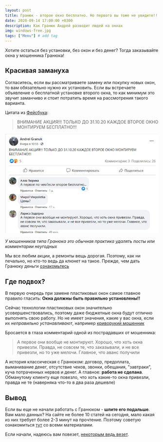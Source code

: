 ```yaml
---
layout: post
title: Гранюк - второе окно бесплатно. Но первого вы тоже не увидите!!!
date: 2020-09-14 17:00:00 +0300
description: Как Гранюк Андрей разводит людей на окнах
img: windows-free.jpg
tags: ["Menu"] # add tag
---
```


Хотите остаться без установки, без окон и без денег? Тогда заказывайте окна у мошенника Гранюка!

## Красивая замануха ##

Согласитесь, если вы рассматриваете замену или покупку новых окон, то вам обязательно нужно их установить. Если вы встречаете объявление о бесплатной установке второго окна, то как минимум это звучит заманчиво и стоит потратить время на рассмотрения такого варианта. 

Цитата из [Фейсбука](https://www.facebook.com/andrei.granuk/posts/150314596738515): 

> ВНИМАНИЕ АКЦИЯ!!! ТОЛЬКО ДО 31.10.20 КАЖДОЕ ВТОРОЕ ОКНО МОНТИРУЕМ БЕСПЛАТНО!!!

![Пост в Фейсбуке](/assets/img/windows-facebook.jpg)

*У мошенников типа Гранюка это обычная практика удалять посты или комментарии неугодных*

Мы все любим акции, а ремонты вещь дорогая. Поэтому, как ни печально, но кто-то ведь да клюнет на такое. Прежде, чем дать Гранюку деньги [ознакомьтесь](/facebook-landing/)

## Где подвох? ##

В первую очередь при замене пластиковых окон самое главное правило гласить: **Окна должны быть правильно установлены!!** 

Сейчас технологии пластиковых окон значительно усовершенствовались, поэтому даже бюджетные окна будут отлично выполнять свою работу. Но не имеет значения, какие у вас окна, если их *неправильно устанавливают*, например [криворукий мошенник](/master-class/)

Бросается в глаза комментарий одной из пострадавших от мошенника: 
> А первое они вообще не монтируют. Хорошо, что хоть окна привезли. Правда, не совсем те, что заказывали, и не все привезли, но то уже мелочи. Главное, что аванс получили

А история классическая с Гранюком: договор, предоплата, выманивание денег, отсутствие чеков, звонки, обещания, "завтраки", куча потраченных нервов и денег. А главное: **работа не сделана**. <br>
Обманутому клиенту еще повезло, что хоть какие-то окна привезли, правда не те (наверняка что-то в два раза дешевле)

## Вывод ##

Если вы еще не начали работать с Гранюком - **шлите его подальше**. Вам мало данных? На сайте не более 10 статей на сегодня, мало какая из них требует более 2-3 минут на прочтение. Поэтому советую ознакомиться [тут](/) со всеми материалами. 

Если начали, надеюсь вам повезет, [некоторым ведь везет](/where-is-the-salary/). 
